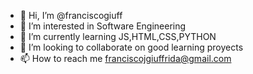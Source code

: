 - 👋 Hi, I’m @franciscogiuff
- 👀 I’m interested in Software Engineering
- 🌱 I’m currently learning JS,HTML,CSS,PYTHON
- 💞️ I’m looking to collaborate on good learning proyects
- 📫 How to reach me franciscojgiuffrida@gmail.com

<!---
franciscogiuff/franciscogiuff is a ✨ special ✨ repository because its `README.md` (this file) appears on your GitHub profile.
You can click the Preview link to take a look at your changes.
--->
